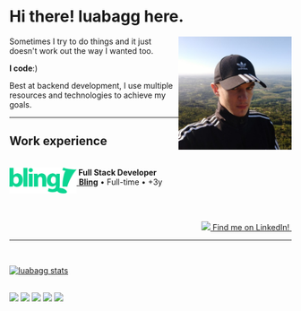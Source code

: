 <h1>Hi there! luabagg here.</h1>

<img src="./images/luabagg.jpg" width="40%" align="right" alt="luabagg">

<div align="left"> 
    <p>Sometimes I try to do things and it just doesn't work out the way I wanted too.</p>
    <p><strong>I code</strong>:)</p>
    <p>Best at backend development, I use multiple resources and technologies to achieve my goals.</p>
</div>

<hr>

<h2>Work experience</h2>
<br>
<div>
    <img src="./images/bling.svg" width="120px" height="46px" align="left" alt="bling">
    <strong>&nbsp;Full Stack Developer</strong>
    <br>
    <a href="https://www.bling.com.br/">&nbsp;<strong>Bling</strong></a> • Full-time • +3y
    <br>
</div>

<br><br>

<div align="right">
<a href="linkedin.com/in/luabagg"><img height="18px" src="https://img.shields.io/badge/LinkedIn-0077B5?style=for-the-badge&logo=linkedin&logoColor=white" />&nbsp;Find me on LinkedIn!&nbsp;</a>
</div>

<hr><br>

[![luabagg stats](https://github-readme-stats.vercel.app/api/top-langs/?username=luabagg&hide=html&layout=compact&theme=gruvbox)]([https://github.com/luabagg/](https://github.com/anuraghazra/github-readme-stats))

<br>

<img height="25px" src="https://img.shields.io/badge/PHP-777BB4?style=for-the-badge&logo=php&logoColor=white" />
<img height="25px" src="https://img.shields.io/badge/Go-00ADD8?style=for-the-badge&logo=go&logoColor=white" />
<img height="25px" src="https://img.shields.io/badge/JavaScript-F7DF1E?style=for-the-badge&logo=javascript&logoColor=black" />
<img height="25px" src="https://img.shields.io/badge/CSS3-1572B6?style=for-the-badge&logo=css3&logoColor=white" />
<img height="25px" src="https://img.shields.io/badge/HTML5-E34F26?style=for-the-badge&logo=html5&logoColor=white" />

